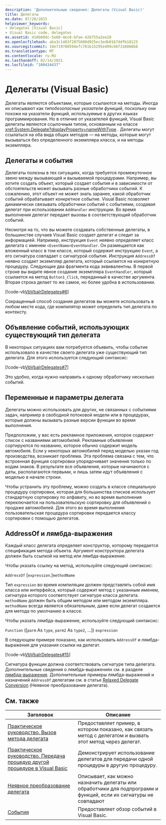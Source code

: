 ```yaml
---
description: 'Дополнительные сведения: Делегаты (Visual Basic)'
title: Делегаты
ms.date: 07/20/2015
helpviewer_keywords:
- delegates [Visual Basic]
- Visual Basic code, delegates
ms.assetid: 410b60dc-5e60-4ec0-bfae-426755a2ee28
ms.openlocfilehash: aba3c1483f2875600d925ec3edb0167ddfb18125
ms.sourcegitcommit: 10e719780594efc781b15295e499c66f316068b8
ms.translationtype: MT
ms.contentlocale: ru-RU
ms.lasthandoff: 02/14/2021
ms.locfileid: "100434437"
---
```

# <a name="delegates-visual-basic"></a>Делегаты (Visual Basic)

Делегаты являются объектами, которые ссылаются на методы. Иногда их описывают как *типобезопасные указатели функций*, поскольку они похожи на указатели функций, используемые в других языках программирования. Но в отличие от указателей функций, Visual Basic делегаты являются ссылочным типом, основанным на классе <xref:System.Delegate?displayProperty=nameWithType> . Делегаты могут ссылаться на оба вида общих методов — на методы, которые могут вызываться без определенного экземпляра класса, и на методы экземпляра.

## <a name="delegates-and-events"></a>Делегаты и события

Делегаты полезны в тех ситуациях, когда требуется промежуточное звено между вызывающей и вызываемой процедурами. Например, вы хотите создать объект, который создает события и в зависимости от обстоятельств может вызывать разные обработчики событий. К сожалению, этот объект не может знать заранее, какой обработчик событий обрабатывает конкретное событие. Visual Basic позволяет динамически связывать обработчики событий с событиями, создавая делегат при использовании `AddHandler` инструкции. Во время выполнения делегат передает вызовы в соответствующий обработчик событий.

Несмотря на то, что вы можете создавать собственные делегаты, в большинстве случаев Visual Basic создает делегат и следит за информацией. Например, инструкция `Event` неявно определяет класс делегата с именем `<EventName>EventHandler`. Он размещается как вложенный класс в том классе, который содержит инструкцию `Event`, а его сигнатура совпадает с сигнатурой события. Инструкция `AddressOf` неявно создает экземпляр делегата, который ссылается на конкретную процедуру. Следующие два фрагмента кода эквивалентны. В первой строке вы видите явное создание экземпляра `EventHandler`, который ссылается на метод `Button1_Click`, переданный в качестве аргумента. Вторая строка делает то же самое, но более удобна в использовании.

[!code-vb[VbVbalrDelegates#6](~/samples/snippets/visualbasic/VS_Snippets_VBCSharp/VbVbalrDelegates/VB/Class1.vb#6)]

Сокращенный способ создания делегатов вы можете использовать в любом месте кода, где компилятор может определить тип делегата по контексту.

## <a name="declaring-events-that-use-an-existing-delegate-type"></a>Объявление событий, использующих существующий тип делегата

В некоторых ситуациях вам потребуется объявить, чтобы событие использовало в качестве своего делегата уже существующий тип делегата. Для этого используется следующий синтаксис:

[!code-vb[VbVbalrDelegates#7](~/samples/snippets/visualbasic/VS_Snippets_VBCSharp/VbVbalrDelegates/VB/Class1.vb#7)]

Это удобно, когда нужно направить к одному обработчику несколько событий.

## <a name="delegate-variables-and-parameters"></a>Переменные и параметры делегата

Делегаты можно использовать для других, не связанных с событиями задач, например в свободной потоковой модели или в процедурах, которые должны вызывать разные версии функции во время выполнения.

Предположим, у вас есть рекламное приложения, которое содержит список с названиями автомобилей. Рекламные объявления сортируются по названию, которое обычно содержит модель автомобиля. Если у некоторых автомобилей перед моделью указан год производства, возникает проблема. Эта проблема связана с тем, что встроенная функция сортировки упорядочивает значения только по кодам знаков. В результате все объявления, которые начинаются с даты, располагаются первыми, и лишь затем идут объявления с моделью в начале строки.

Чтобы устранить эту проблему, можно создать в классе специальную процедуру сортировки, которая для большинства списков использует стандартную сортировку по алфавиту, но во время выполнения переключается на пользовательскую сортировку для объявлений о продаже автомобилей. Для этого во время выполнения пользовательская процедура сортировки передается классу сортировки с помощью делегатов.

## <a name="addressof-and-lambda-expressions"></a>AddressOf и лямбда-выражения

Каждый класс делегата определяет конструктор, которому передается спецификация метода объекта. Аргумент конструктора делегата должен быть ссылкой на метод или лямбда-выражение.

Чтобы указать ссылку на метод, используйте следующий синтаксис:

`AddressOf` [`expression`.]`methodName`

Тип `expression` во время компиляции должен представлять собой имя класса или интерфейса, который содержит метод с указанным именем, сигнатура которого соответствует сигнатуре класса делегата. `methodName` должен быть общим методом или методом экземпляра. `methodName` всегда является обязательным, даже если делегат создается для метода по умолчанию в классе.

Чтобы указать лямбда-выражение, используйте следующий синтаксис:

`Function` ([`parm` As `type`, `parm2` As `type2`, ...]) `expression`

В следующем примере показано, как использовать `AddressOf` и лямбда-выражения для указания ссылки на делегат.

[!code-vb[VbVbalrDelegates#15](~/samples/snippets/visualbasic/VS_Snippets_VBCSharp/VbVbalrDelegates/VB/Class2.vb#15)]

Сигнатура функции должна соответствовать сигнатуре типа делегата. Дополнительные сведения о лямбда-выражениях см. в разделе [лямбда-выражения](../procedures/lambda-expressions.md). Дополнительные примеры лямбда-выражений и назначений `AddressOf` делегатам см. в статье [Relaxed Delegate Conversion](relaxed-delegate-conversion.md) (Неявное преобразование делегата).

## <a name="related-topics"></a>См. также

|Заголовок|Описание|
|-----------|-----------------|
|[Практическое руководство. Вызов метода делегата](how-to-invoke-a-delegate-method.md)|Предоставляет пример, в котором показано, как связать метод с делегатом и вызвать этот метод через делегат.|
|[Практическое руководство. Передача процедур другой процедуре в Visual Basic](how-to-pass-procedures-to-another-procedure.md)|Демонстрирует использование делегатов для передачи одной процедуры в другую процедуру.|
|[Неявное преобразование делегата](relaxed-delegate-conversion.md)|Описывает, как можно назначить делегаты или обработчики для подпрограмм и функций, если их сигнатуры не совпадают|
|[События](../events/index.md)|Предоставляет обзор событий в Visual Basic.|
